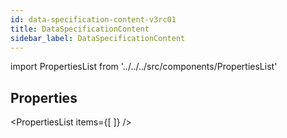 ```yaml
--- 
id: data-specification-content-v3rc01 
title: DataSpecificationContent 
sidebar_label: DataSpecificationContent 
---
```


import PropertiesList from '../../../src/components/PropertiesList' 

## Properties 

<PropertiesList items={[ 
]} /> 
 
